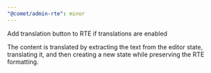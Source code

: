 ```yaml
---
"@comet/admin-rte": minor
---
```


Add translation button to RTE if translations are enabled

The content is translated by extracting the text from the editor state, translating it, and then creating a new state while preserving the RTE formatting.